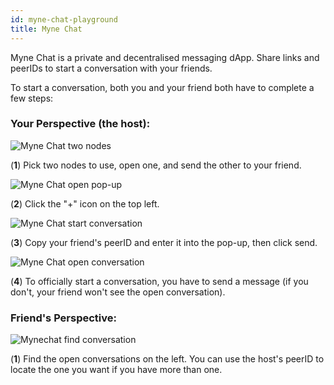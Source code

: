 ```yaml
---
id: myne-chat-playground
title: Myne Chat
---
```


Myne Chat is a private and decentralised messaging dApp. Share links and peerIDs to start a conversation with your friends.

To start a conversation, both you and your friend both have to complete a few steps:

### Your Perspective (the host):

![Myne Chat two nodes](/img/dapps/playground-two-nodes.png)

(**1**) Pick two nodes to use, open one, and send the other to your friend.

![Myne Chat open pop-up](/img/dapps/mynechat-plus-circled.png)

(**2**) Click the "+" icon on the top left.

![Myne Chat start conversation](/img/dapps/myne-chat-pop-up.png)

(**3**) Copy your friend's peerID and enter it into the pop-up, then click send.

![Myne Chat open conversation](/img/dapps/mynechat-sent-message.png)

(**4**) To officially start a conversation, you have to send a message (if you don't, your friend won't see the open conversation).

### Friend's Perspective:

![Mynechat find conversation](/img/dapps/myne-chat-open-conversations.png)

(**1**) Find the open conversations on the left. You can use the host's peerID to locate the one you want if you have more than one.

